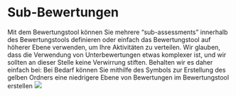 # Sub-Bewertungen

Mit dem Bewertungstool können Sie mehrere “sub-assessments” innerhalb des Bewertungstools definieren oder einfach das Bewertungstool auf höherer Ebene verwenden, um Ihre Aktivitäten zu verteilen. Wir glauben, dass die Verwendung von Unterbewertungen etwas komplexer ist, und wir sollten an dieser Stelle keine Verwirrung stiften. Behalten wir es daher einfach bei: Bei Bedarf können Sie mithilfe des Symbols zur Erstellung des gelben Ordners eine niedrigere Ebene von Bewertungen im Bewertungstool erstellen ![](../../.gitbook/assets/image5%20%281%29.svg)


